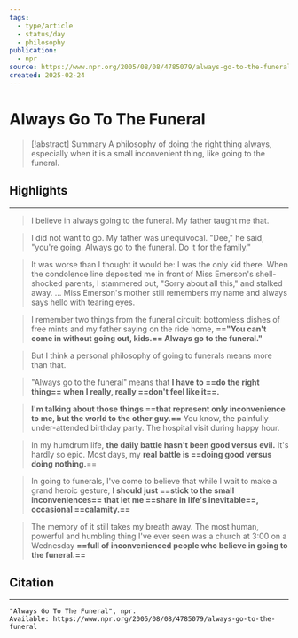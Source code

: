 ```yaml
---
tags:
  - type/article
  - status/day
  - philosophy
publication:
  - npr
source: https://www.npr.org/2005/08/08/4785079/always-go-to-the-funeral
created: 2025-02-24
---
```

# Always Go To The Funeral

> [!abstract] Summary
> A philosophy of doing the right thing always, especially when it is a small inconvenient thing, like going to the funeral.
## Highlights
---
> I believe in always going to the funeral. My father taught me that.

> I did not want to go. My father was unequivocal. "Dee," he said, "you're going. Always go to the funeral. Do it for the family."

> It was worse than I thought it would be: I was the only kid there. When the condolence line deposited me in front of Miss Emerson's shell-shocked parents, I stammered out, "Sorry about all this," and stalked away. … Miss Emerson's mother still remembers my name and always says hello with tearing eyes.

> I remember two things from the funeral circuit: bottomless dishes of free mints and my father saying on the ride home, **=="You can't come in without going out, kids.== Always go to the funeral."**

> But I think a personal philosophy of going to funerals means more than that.

> "Always go to the funeral" means that **I have to ==do the right thing== when I really, really ==don't feel like it==.**

> **I'm talking about those things ==that represent only inconvenience to me, but the world to the other guy.==** You know, the painfully under-attended birthday party. The hospital visit during happy hour.

> In my humdrum life, **the daily battle hasn't been good versus evil.** It's hardly so epic. Most days, my **real battle is ==doing good versus doing nothing.**==

> In going to funerals, I've come to believe that while I wait to make a grand heroic gesture, **I should just ==stick to the small inconveniences== that let me ==share in life's inevitable==, occasional ==calamity.==**

> The memory of it still takes my breath away. The most human, powerful and humbling thing I've ever seen was a church at 3:00 on a Wednesday **==full of inconvenienced people who believe in going to the funeral.==**
## Citation
---
```
"Always Go To The Funeral", npr.
Available: https://www.npr.org/2005/08/08/4785079/always-go-to-the-funeral
```
